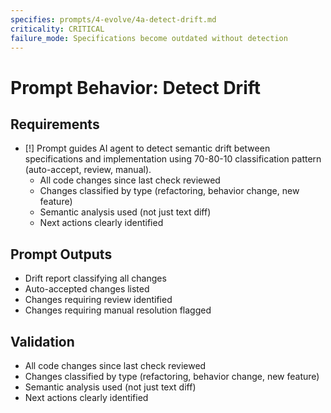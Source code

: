 ```yaml
---
specifies: prompts/4-evolve/4a-detect-drift.md
criticality: CRITICAL
failure_mode: Specifications become outdated without detection
---
```


# Prompt Behavior: Detect Drift

## Requirements
- [!] Prompt guides AI agent to detect semantic drift between specifications and implementation using 70-80-10 classification pattern (auto-accept, review, manual).
  - All code changes since last check reviewed
  - Changes classified by type (refactoring, behavior change, new feature)
  - Semantic analysis used (not just text diff)
  - Next actions clearly identified

## Prompt Outputs

- Drift report classifying all changes
- Auto-accepted changes listed
- Changes requiring review identified
- Changes requiring manual resolution flagged

## Validation

- All code changes since last check reviewed
- Changes classified by type (refactoring, behavior change, new feature)
- Semantic analysis used (not just text diff)
- Next actions clearly identified
